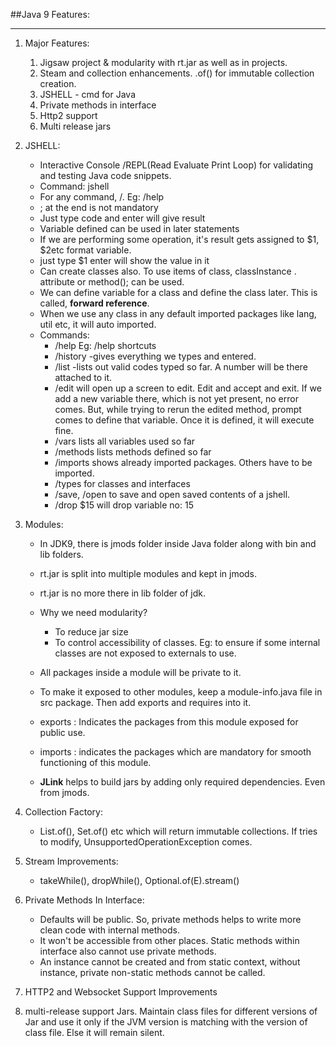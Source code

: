 ##Java 9 Features:
****
1. Major Features:
    1. Jigsaw project & modularity with rt.jar as well as in projects.
    2. Steam and collection enhancements. .of() for immutable collection creation.
    3. JSHELL - cmd for Java
    4. Private methods in interface
    5. Http2 support
    6. Multi release jars
2. JSHELL:
    * Interactive Console /REPL(Read Evaluate Print Loop) for validating and testing Java code snippets.
    * Command: jshell
    * For any command, /<commad>. Eg: /help
    * ; at the end is not mandatory
    * Just type code and enter will give result
    * Variable defined can be used in later statements
    * If we are performing some operation, it's result gets assigned to $1, $2etc format variable.
    * just type $1 enter will show the value in it
    * Can create classes also. To use items of class, classInstance . attribute or method(); can be used.
    * We can define variable for a class and define the class later. This is called, <b>forward reference</b>.
    * When we use any class in any default imported packages like lang, util etc, it will auto imported.  
    * Commands:
         *  /help
            Eg: /help shortcuts
         * /history -gives everything we types and entered.   
         * /list -lists out valid codes typed so far. A number will be there attached to it. 
         * /edit <number corresponding to the command in list> will open up a screen to edit.
           Edit and accept and exit. If we add a new variable there, which is not yet present, no error comes.
           But, while trying to rerun the edited method, prompt comes to define that variable.
           Once it is defined, it will execute fine.
         * /vars lists all variables used so far
         * /methods lists methods defined so far
         * /imports shows already imported packages. Others have to be imported.
         * /types for classes and interfaces
         * /save, /open <file name> to save and open saved contents of a jshell.
         * /drop $15 will drop variable no: 15
    
3. Modules:
    * In JDK9, there is jmods folder inside Java folder along with bin and lib folders.
    * rt.jar is split into multiple modules and kept in jmods.
    * rt.jar is no more there in lib folder of jdk.
    * Why we need modularity?
         * To reduce jar size
         * To control accessibility of classes. Eg: to ensure if some internal classes are not exposed to externals to use.
    * All packages inside a module will be private to it.
    * To make it exposed to other modules, keep a module-info.java file in src package. 
      Then add exports and requires into it.
    * exports : Indicates the packages from this module exposed for public use.
    * imports : indicates the packages which are mandatory for smooth functioning of this module.
    
    * <b>JLink</b> helps to build jars by adding only required dependencies. Even from jmods.
4. Collection Factory:
    * List.of(), Set.of() etc which will return immutable collections. If tries to modify, UnsupportedOperationException comes.
5. Stream Improvements:
    * takeWhile(), dropWhile(), Optional.of(E).stream()
6. Private Methods In Interface:
    * Defaults will be public. So, private methods helps to write more clean code with internal methods.
    * It won't be accessible from other places. Static methods within interface also cannot use private methods.
    * An instance cannot be created and from static context, without instance, private non-static methods cannot be called.
7. HTTP2 and Websocket Support Improvements
8. multi-release support Jars. Maintain class files for different versions of Jar and use it only if the JVM version is matching with the version of class file.
   Else it will remain silent.
   
    